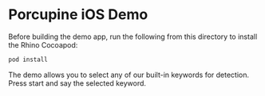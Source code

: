 # Porcupine iOS Demo

Before building the demo app, run the following from this directory to install the Rhino Cocoapod:
```ruby
pod install
```

The demo allows you to select any of our built-in keywords for detection. Press start and say the selected keyword.